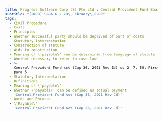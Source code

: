 ```yaml
---
title: Progress Software Corp (S) Pte Ltd v Central Provident Fund Board
subtitle: "[2003] SGCA 6 / 28\_February\_2003"
tags:
  - Civil Procedure
  - Costs
  - Principles
  - Whether successful party should be deprived of part of costs
  - Statutory Interpretation
  - Construction of statute
  - Aids to construction
  - Meaning of \'payable\' can be determined from language of statute
  - Whether necessary to refer to case law
  - >-
    Central Provident Fund Act (Cap 36, 2001 Rev Ed) ss 2, 7, 58, First Schedule
    para 5
  - Statutory Interpretation
  - Definitions
  - Meaning of \'payable\'
  - Whether \'payable\' can be defined as actual payment
  - 'Central Provident Fund Act (Cap 36, 2001 Rev Ed)'
  - Words and Phrases
  - \'Payable\'
  - 'Central Provident Fund Act (Cap 36, 2001 Rev Ed)'

---
```


